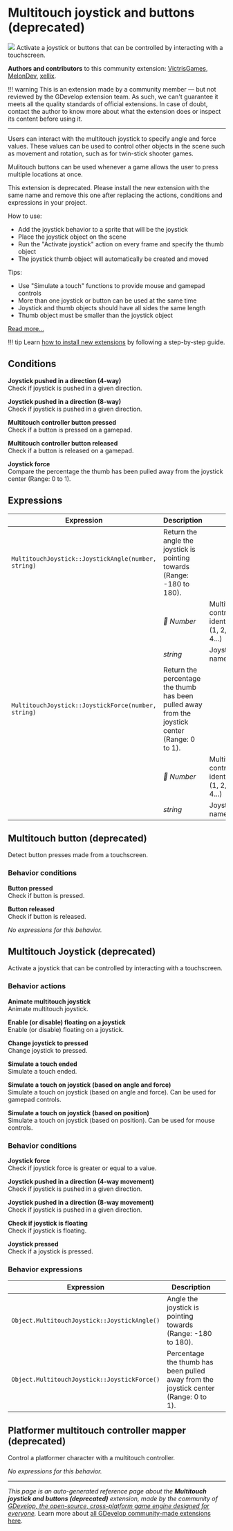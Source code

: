 # Multitouch joystick and buttons (deprecated)

<img src="https://resources.gdevelop-app.com/assets/Icons/Line Hero Pack/Master/SVG/Videogames/Videogames_controller_joystick_arrows_direction.svg" class="extension-icon"></img>
Activate a joystick or buttons that can be controlled by interacting with a touchscreen.

**Authors and contributors** to this community extension: [VictrisGames](https://gd.games/VictrisGames), [MelonDev](https://gd.games/MelonDev), [xellix](https://gd.games/xellix).

!!! warning
    This is an extension made by a community member — but not reviewed
    by the GDevelop extension team. As such, we can't guarantee it
    meets all the quality standards of official extensions. In case of
    doubt, contact the author to know more about what the extension
    does or inspect its content before using it.

---

Users can interact with the multitouch joystick to specify angle and force values.  These values can be used to control other objects in the scene such as movement and rotation, such as for twin-stick shooter games.

Mulitouch buttons can be used whenever a game allows the user to press multiple locations at once.

This extension is deprecated. Please install the new extension with the same name and remove this one after replacing the actions, conditions and expressions in your project.

How to use:


- Add the joystick behavior to a sprite that will be the joystick 
- Place the joystick object on the scene
- Run the "Activate joystick" action on every frame and specify the thumb object
- The joystick thumb object will automatically be created and moved

Tips:


- Use "Simulate a touch" functions to provide mouse and gamepad controls
- More than one joystick or button can be used at the same time
- Joystick and thumb objects should have all sides the same length
- Thumb object must be smaller than the joystick object

[Read more...](/gdevelop5/extensions/multitouch-joystick/setup)

!!! tip
    Learn [how to install new extensions](/gdevelop5/extensions/search) by following a step-by-step guide.

## Conditions

**Joystick pushed in a direction (4-way)**  
Check if joystick is pushed in a given direction.

**Joystick pushed in a direction (8-way)**  
Check if joystick is pushed in a given direction.

**Multitouch controller button pressed**  
Check if a button is pressed on a gamepad.

**Multitouch controller button released**  
Check if a button is released on a gamepad.

**Joystick force**  
Compare the percentage the thumb has been pulled away from the joystick center (Range: 0 to 1).

## Expressions

| Expression | Description |  |
|-----|-----|-----|
| `MultitouchJoystick::JoystickAngle(number, string)` | Return the angle the joystick is pointing towards (Range: -180 to 180). ||
| | _🔢 Number_ | Multitouch controller identifier (1, 2, 3, 4...) |
| | _string_ | Joystick name |
| `MultitouchJoystick::JoystickForce(number, string)` | Return the percentage the thumb has been pulled away from the joystick center (Range: 0 to 1). ||
| | _🔢 Number_ | Multitouch controller identifier (1, 2, 3, 4...) |
| | _string_ | Joystick name |

## Multitouch button (deprecated) 

Detect button presses made from a touchscreen. 

### Behavior conditions

**Button pressed**  
Check if button is pressed.

**Button released**  
Check if button is released.

_No expressions for this behavior._


## Multitouch Joystick (deprecated) 

Activate a joystick that can be controlled by interacting with a touchscreen. 

### Behavior actions

**Animate multitouch joystick**  
Animate multitouch joystick.

**Enable (or disable) floating on a joystick**  
Enable (or disable) floating on a joystick.

**Change joystick to pressed**  
Change joystick to pressed.

**Simulate a touch ended**  
Simulate a touch ended.

**Simulate a touch on joystick (based on angle and force)**  
Simulate a touch on joystick (based on angle and force).  Can be used for gamepad controls.

**Simulate a touch on joystick (based on position)**  
Simulate a touch on joystick (based on position).  Can be used for mouse controls.

### Behavior conditions

**Joystick force**  
Check if joystick force is greater or equal to a value.

**Joystick pushed in a direction (4-way movement)**  
Check if joystick is pushed in a given direction.

**Joystick pushed in a direction (8-way movement)**  
Check if joystick is pushed in a given direction.

**Check if joystick is floating**  
Check if joystick is floating.

**Joystick pressed**  
Check if a joystick is pressed.

### Behavior expressions

| Expression | Description |  |
|-----|-----|-----|
| `Object.MultitouchJoystick::JoystickAngle()` | Angle the joystick is pointing towards (Range: -180 to 180). ||
| `Object.MultitouchJoystick::JoystickForce()` | Percentage the thumb has been pulled away from the joystick center (Range: 0 to 1). ||

## Platformer multitouch controller mapper (deprecated) 

Control a platformer character with a multitouch controller. 

_No expressions for this behavior._


---

*This page is an auto-generated reference page about the **Multitouch joystick and buttons (deprecated)** extension, made by the community of [GDevelop, the open-source, cross-platform game engine designed for everyone](https://gdevelop.io/).* Learn more about [all GDevelop community-made extensions here](/gdevelop5/extensions).